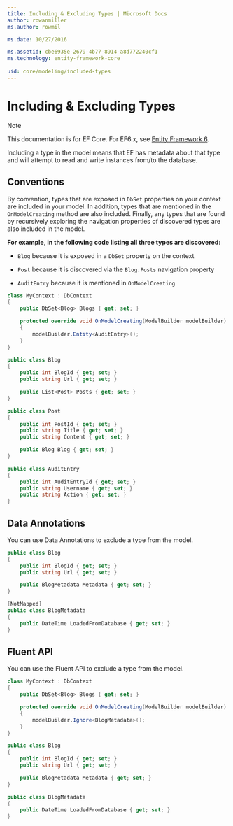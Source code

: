 ```yaml
---
title: Including & Excluding Types | Microsoft Docs
author: rowanmiller
ms.author: rowmil

ms.date: 10/27/2016

ms.assetid: cbe6935e-2679-4b77-8914-a8d772240cf1
ms.technology: entity-framework-core
 
uid: core/modeling/included-types
---
```

# Including & Excluding Types

> [!NOTE]
> This documentation is for EF Core. For EF6.x, see [Entity Framework 6](../../ef6/index.md).

Including a type in the model means that EF has metadata about that type and will attempt to read and write instances from/to the database.

## Conventions

By convention, types that are exposed in `DbSet` properties on your context are included in your model. In addition, types that are mentioned in the `OnModelCreating` method are also included. Finally, any types that are found by recursively exploring the navigation properties of discovered types are also included in the model.

**For example, in the following code listing all three types are discovered:**

* `Blog` because it is exposed in a `DbSet` property on the context

* `Post` because it is discovered via the `Blog.Posts` navigation property

* `AuditEntry` because it is mentioned in `OnModelCreating`

<!-- [!code-csharp[Main](samples/core/Modeling/Conventions/Samples/IncludedTypes.cs?highlight=3,7,16)] -->
````csharp
class MyContext : DbContext
{
    public DbSet<Blog> Blogs { get; set; }

    protected override void OnModelCreating(ModelBuilder modelBuilder)
    {
        modelBuilder.Entity<AuditEntry>();
    }
}

public class Blog
{
    public int BlogId { get; set; }
    public string Url { get; set; }

    public List<Post> Posts { get; set; }
}

public class Post
{
    public int PostId { get; set; }
    public string Title { get; set; }
    public string Content { get; set; }

    public Blog Blog { get; set; }
}

public class AuditEntry
{
    public int AuditEntryId { get; set; }
    public string Username { get; set; }
    public string Action { get; set; }
}
````

## Data Annotations

You can use Data Annotations to exclude a type from the model.

<!-- [!code-csharp[Main](samples/core/Modeling/DataAnnotations/Samples/IgnoreType.cs?highlight=9)] -->
````csharp
public class Blog
{
    public int BlogId { get; set; }
    public string Url { get; set; }

    public BlogMetadata Metadata { get; set; }
}

[NotMapped]
public class BlogMetadata
{
    public DateTime LoadedFromDatabase { get; set; }
}
````

## Fluent API

You can use the Fluent API to exclude a type from the model.

<!-- [!code-csharp[Main](samples/core/Modeling/FluentAPI/Samples/IgnoreType.cs?highlight=7)] -->
````csharp
class MyContext : DbContext
{
    public DbSet<Blog> Blogs { get; set; }

    protected override void OnModelCreating(ModelBuilder modelBuilder)
    {
        modelBuilder.Ignore<BlogMetadata>();
    }
}

public class Blog
{
    public int BlogId { get; set; }
    public string Url { get; set; }

    public BlogMetadata Metadata { get; set; }
}

public class BlogMetadata
{
    public DateTime LoadedFromDatabase { get; set; }
}
````
